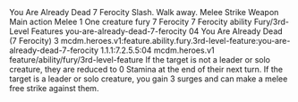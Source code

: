 <ability>
  <name>You Are Already Dead</name>
  <cost>7 Ferocity</cost>
  <flavor>Slash. Walk away.</flavor>
  <keywords>
    <keyword>Melee</keyword>
    <keyword>Strike</keyword>
    <keyword>Weapon</keyword>
  </keywords>
  <type>Main action</type>
  <distance>Melee 1</distance>
  <target>One creature</target>
  <metadata>
    <class>fury</class>
    <cost>7 Ferocity</cost>
    <cost_amount>7</cost_amount>
    <cost_resource>Ferocity</cost_resource>
    <feature_type>ability</feature_type>
    <file_dpath>Fury/3rd-Level Features</file_dpath>
    <item_id>you-are-already-dead-7-ferocity</item_id>
    <item_index>04</item_index>
    <item_name>You Are Already Dead (7 Ferocity)</item_name>
    <level>3</level>
    <scc>mcdm.heroes.v1:feature.ability.fury.3rd-level-feature:you-are-already-dead-7-ferocity</scc>
    <scdc>1.1.1:7.2.5.5:04</scdc>
    <source>mcdm.heroes.v1</source>
    <type>feature/ability/fury/3rd-level-feature</type>
  </metadata>
  <effects>
    <effect type="mundane">If the target is not a leader or solo creature, they are reduced to 0 Stamina at the end of their next turn. If the target is a leader or solo creature, you gain 3 surges and can make a melee free strike against them.</effect>
  </effects>
</ability>
